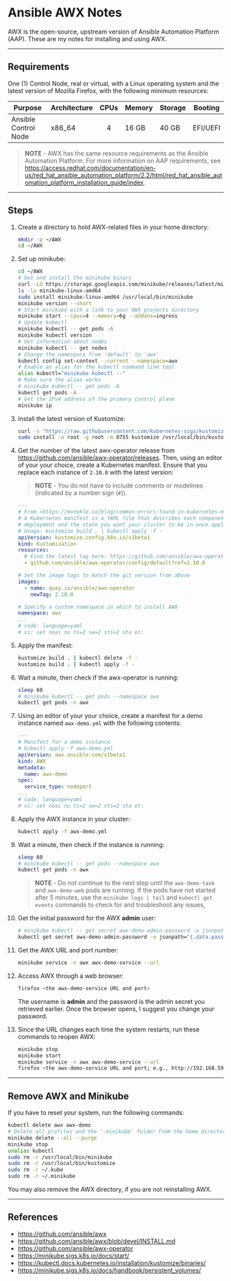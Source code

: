 # Ansible AWX Notes

AWX is the open-source, upstream version of Ansible Automation Platform (AAP). These are my notes for installing and using AWX.

-----

## Requirements

One (1) Control Node, real or virtual, with a Linux operating system and the latest version of Mozilla Firefox, with the following minimum resources:

| Purpose                    | Architecture  | CPUs  | Memory  | Storage  | Booting  |
|----------------------------|---------------|:-----:|---------|----------|----------|
| Ansible Control Node       | x86_64        |   4   | 16 GB   | 40 GB    | EFI/UEFI |

> **NOTE** - AWX has the same resource requirements as the Ansible Automation Platform. For more information on AAP requirements, see <https://access.redhat.com/documentation/en-us/red_hat_ansible_automation_platform/2.2/html/red_hat_ansible_automation_platform_installation_guide/index>.

-----

## Steps

1. Create a directory to hold AWX-related files in your home directory:

    ```bash
    mkdir -p ~/AWX
    cd ~/AWX
    ```

2. Set up minikube:

    ```bash
    cd ~/AWX
    # Get and install the minikube binary
    curl -LO https://storage.googleapis.com/minikube/releases/latest/minikube-linux-amd64
    ls -la minikube-linux-amd64
    sudo install minikube-linux-amd64 /usr/local/bin/minikube
    minikube version --short
    # Start minikube with a link to your AWX projects directory
    minikube start --cpus=4 --memory=6g --addons=ingress
    # Update kubectl
    minikube kubectl -- get pods -A
    minikube kubectl version
    # Get information about nodes
    minikube kubectl -- get nodes
    # Change the namespace from 'default' to 'awx'
    kubectl config set-context --current --namespace=awx
    # Enable an alias for the kubectl command line tool
    alias kubectl="minikube kubectl --"
    # Make sure the alias works
    # minikube kubectl -- get pods -A
    kubectl get pods -A
    # Get the IPv4 address of the primary control plane
    minikube ip
    ```

3. Install the latest version of Kustomize:

    ```bash
    curl -s "https://raw.githubusercontent.com/kubernetes-sigs/kustomize/master/hack/install_kustomize.sh" | bash
    sudo install -o root -g root -m 0755 kustomize /usr/local/bin/kustomize
    ```

4. Get the number of the latest awx-operator release from <https://github.com/ansible/awx-operator/releases>. Then, using an editor of your your choice, create a Kubernetes manifest. Ensure that you replace each instance of `2.10.0` with the latest version:

    > **NOTE** - You do not have to include comments or modelines (indicated by a number sign (`#`)).

    ```yaml
    ---
    # From <https://monokle.io/blog/common-errors-found-in-kubernetes-manifests>:
    # A Kubernetes manifest is a YAML file that describes each component or resource of your
    # deployment and the state you want your cluster to be in once applied.
    # Usage: kustomize build . | kubectl apply -f -
    apiVersion: kustomize.config.k8s.io/v1beta1
    kind: Kustomization
    resources:
      # Find the latest tag here: https://github.com/ansible/awx-operator/releases
      - github.com/ansible/awx-operator/config/default?ref=2.10.0

    # Set the image tags to match the git version from above
    images:
      - name: quay.io/ansible/awx-operator
        newTag: 2.10.0

    # Specify a custom namespace in which to install AWX
    namespace: awx
    ...
    # code: language=yaml
    # vi: set noai nu ts=2 sw=2 sts=2 sta et:
    ```

5. Apply the manifest:

    ```bash
    kustomize build . | kubectl delete -f -
    kustomize build . | kubectl apply -f -
    ```

6. Wait a minute, then check if the awx-operator is running:

    ```bash
    sleep 60
    # minikube kubectl -- get pods --namespace awx
    kubectl get pods -n awx
    ```

7. Using an editor of your your choice, create a manifest for a demo instance named `awx-demo.yml` with the following contents:

    ```yaml
    ---
    # Manifest for a demo instance
    # kubectl apply -f awx-demo.yml
    apiVersion: awx.ansible.com/v1beta1
    kind: AWX
    metadata:
      name: awx-demo
    spec:
      service_type: nodeport
    ...
    # code: language=yaml
    # vi: set noai nu ts=2 sw=2 sts=2 sta et:
    ```

8. Apply the AWX instance in your cluster:

    ```bash
    kubectl apply -f awx-demo.yml
    ```

9. Wait a minute, then check if the instance is running:

    ```bash
    sleep 60
    # minikube kubectl -- get pods --namespace awx
    kubectl get pods -n awx
    ```

    > **NOTE** - Do not continue to the next step until the `awx-demo-task` and `awx-demo-web` pods are running. If the pods have not started after 5 minutes, use the `minikube logs | tail` and `kubectl get events` commands to check for and troubleshoot any issues,

10. Get the initial password for the AWX **admin** user:

    ```bash
    # minikube kubectl -- get secret awx-demo-admin-password -o jsonpath="{.data.password}" --namespace awx | base64 --decode ; echo
    kubectl get secret awx-demo-admin-password -o jsonpath="{.data.password}" -n awx | base64 --decode ; echo
    ```

11. Get the AWX URL and port number:

    ```bash
    minikube service -n awx awx-demo-service --url
    ```

12. Access AWX through a web browser:

    ```bash
    firefox <the awx-demo-service URL and port>
    ```

    The username is **admin** and the password is the admin secret you retrieved earlier. Once the browser opens, I suggest you change your password.

13. Since the URL changes each time the system restarts, run these commands to reopen AWX:

    ```bash
    minikube stop
    minikube start
    minikube service -n awx awx-demo-service --url
    firefox <the awx-demo-service URL and port; e.g., http://192.168.59.100:31585>
    ```

-----

## Remove AWX and Minikube

If you have to reset your system, run the following commands:

```bash
kubectl delete awx awx-demo
# Delete all profiles and the '.minikube' folder from the home directory
minikube delete --all --purge
minikube stop
unalias kubectl
sudo rm -r /usr/local/bin/minikube
sudo rm -r /usr/local/bin/kustomize
sudo rm -r ~/.kube
sudo rm -r ~/.minikube
```

You may also remove the AWX directory, if you are not reinstalling AWX.

-----

## References

- <https://github.com/ansible/awx>
- <https://github.com/ansible/awx/blob/devel/INSTALL.md>
- <https://github.com/ansible/awx-operator>
- <https://minikube.sigs.k8s.io/docs/start/>
- <https://kubectl.docs.kubernetes.io/installation/kustomize/binaries/>
- <https://minikube.sigs.k8s.io/docs/handbook/persistent_volumes/>

